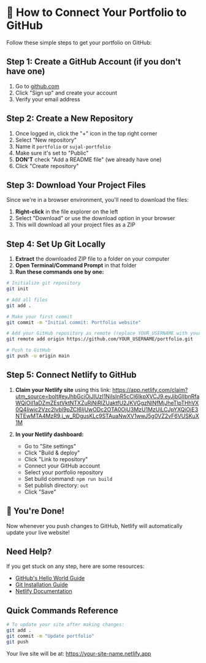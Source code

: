 # 🚀 How to Connect Your Portfolio to GitHub

Follow these simple steps to get your portfolio on GitHub:

## Step 1: Create a GitHub Account (if you don't have one)
1. Go to [github.com](https://github.com)
2. Click "Sign up" and create your account
3. Verify your email address

## Step 2: Create a New Repository
1. Once logged in, click the "+" icon in the top right corner
2. Select "New repository"
3. Name it `portfolio` or `sujal-portfolio`
4. Make sure it's set to "Public"
5. **DON'T** check "Add a README file" (we already have one)
6. Click "Create repository"

## Step 3: Download Your Project Files
Since we're in a browser environment, you'll need to download the files:

1. **Right-click** in the file explorer on the left
2. Select "Download" or use the download option in your browser
3. This will download all your project files as a ZIP

## Step 4: Set Up Git Locally
1. **Extract** the downloaded ZIP file to a folder on your computer
2. **Open Terminal/Command Prompt** in that folder
3. **Run these commands one by one:**

```bash
# Initialize git repository
git init

# Add all files
git add .

# Make your first commit
git commit -m "Initial commit: Portfolio website"

# Add your GitHub repository as remote (replace YOUR_USERNAME with your actual GitHub username)
git remote add origin https://github.com/YOUR_USERNAME/portfolio.git

# Push to GitHub
git push -u origin main
```

## Step 5: Connect Netlify to GitHub
1. **Claim your Netlify site** using this link:
   https://app.netlify.com/claim?utm_source=bolt#eyJhbGciOiJIUzI1NiIsInR5cCI6IkpXVCJ9.eyJjbGllbnRfaWQiOiI1aDZmZEstVktNTXZuRjNiRlZUaktfU2JKVGgzNlNfMjJheTlpTHhVX0Q4Iiwic2Vzc2lvbl9pZCI6IjUwODc2OTA0OjU3MzU1MzUiLCJpYXQiOjE3NTEwMTA4MzR9.j_w_RDgusKLc9STAuaNwXV1wwJ5g0VZ2vF6VUSKuX1M

2. **In your Netlify dashboard:**
   - Go to "Site settings"
   - Click "Build & deploy"
   - Click "Link to repository"
   - Connect your GitHub account
   - Select your portfolio repository
   - Set build command: `npm run build`
   - Set publish directory: `out`
   - Click "Save"

## 🎉 You're Done!
Now whenever you push changes to GitHub, Netlify will automatically update your live website!

## Need Help?
If you get stuck on any step, here are some resources:
- [GitHub's Hello World Guide](https://guides.github.com/activities/hello-world/)
- [Git Installation Guide](https://git-scm.com/book/en/v2/Getting-Started-Installing-Git)
- [Netlify Documentation](https://docs.netlify.com/)

## Quick Commands Reference
```bash
# To update your site after making changes:
git add .
git commit -m "Update portfolio"
git push
```

Your live site will be at: https://your-site-name.netlify.app